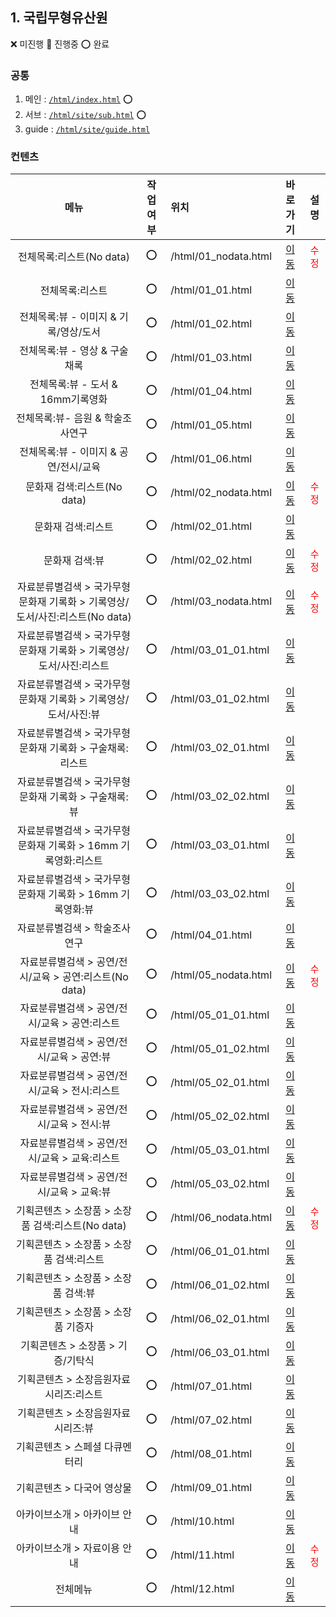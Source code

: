 ## 1. 국립무형유산원

❌ 미진행 🔺 진행중 ⭕ 완료

### 공통
1. 메인 : [`/html/index.html`](./html/index.html) ⭕
2. 서브 : [`/html/site/sub.html`](./html/sub.html) ⭕
3. guide : [`/html/site/guide.html`](./html/guide.html)

### 컨텐츠
|  메뉴  | 작업여부 |             위치               |                   바로가기                |    설명    |
| :---: | :---:  |            :---               |                   :---:                 |   :---:  |
|   전체목록:리스트(No data)   |   ⭕   |   /html/01_nodata.html   |   [이동](./html/01_nodata.html)  | <span style="color:red; font-size:15px;">수정</span>  |
|   전체목록:리스트   |   ⭕   |   /html/01_01.html   |   [이동](./html/01_01.html)  |   |
|   전체목록:뷰 - 이미지 & 기록/영상/도서   |   ⭕   |   /html/01_02.html   |   [이동](./html/01_02.html)  |    |
|   전체목록:뷰 - 영상 & 구술채록   |   ⭕   |   /html/01_03.html   |   [이동](./html/01_03.html)  |    |
|   전체목록:뷰 - 도서 & 16mm기록영화   |   ⭕   |   /html/01_04.html   |   [이동](./html/01_04.html)  |    |
|   전체목록:뷰- 음원 & 학술조사연구   |   ⭕   |   /html/01_05.html   |   [이동](./html/01_05.html)  |    |
|   전체목록:뷰 - 이미지 & 공연/전시/교육   |   ⭕   |   /html/01_06.html   |   [이동](./html/01_06.html)  |    |
|   문화재 검색:리스트(No data)   |   ⭕   |   /html/02_nodata.html   |   [이동](./html/02_nodata.html)  |  <span style="color:red; font-size:15px;">수정</span>  |
|   문화재 검색:리스트   |   ⭕   |   /html/02_01.html   |   [이동](./html/02_01.html)  |    |
|   문화재 검색:뷰   |   ⭕   |   /html/02_02.html   |   [이동](./html/02_02.html)  |  <span style="color:red; font-size:15px;">수정</span>  |
|   자료분류별검색 > 국가무형문화재 기록화 > 기록영상/도서/사진:리스트(No data)   |   ⭕   |   /html/03_nodata.html   |   [이동](./html/03_nodata.html)  |  <span style="color:red; font-size:15px;">수정</span>  |
|   자료분류별검색 > 국가무형문화재 기록화 > 기록영상/도서/사진:리스트   |   ⭕   |   /html/03_01_01.html   |   [이동](./html/03_01_01.html)  |    |
|   자료분류별검색 > 국가무형문화재 기록화 > 기록영상/도서/사진:뷰   |   ⭕   |   /html/03_01_02.html   |   [이동](./html/03_01_02.html)  |    |
|   자료분류별검색 > 국가무형문화재 기록화 > 구술채록:리스트   |   ⭕   |   /html/03_02_01.html   |   [이동](./html/03_02_01.html)  |    |
|   자료분류별검색 > 국가무형문화재 기록화 > 구술채록:뷰   |   ⭕   |   /html/03_02_02.html   |   [이동](./html/03_02_02.html)  |    |
|   자료분류별검색 > 국가무형문화재 기록화 > 16mm 기록영화:리스트   |   ⭕   |   /html/03_03_01.html   |   [이동](./html/03_03_01.html)  |    |
|   자료분류별검색 > 국가무형문화재 기록화 > 16mm 기록영화:뷰   |   ⭕   |   /html/03_03_02.html   |   [이동](./html/03_03_02.html)  |    |
|   자료분류별검색 > 학술조사연구   |   ⭕   |   /html/04_01.html   |   [이동](./html/04_01.html)  |    |
|   자료분류별검색 > 공연/전시/교육 > 공연:리스트(No data)   |   ⭕   |   /html/05_nodata.html   |   [이동](./html/05_nodata.html)  |  <span style="color:red; font-size:15px;">수정</span>  |
|   자료분류별검색 > 공연/전시/교육 > 공연:리스트   |   ⭕   |   /html/05_01_01.html   |   [이동](./html/05_01_01.html)  |    |
|   자료분류별검색 > 공연/전시/교육 > 공연:뷰   |   ⭕   |   /html/05_01_02.html   |   [이동](./html/05_01_02.html)  |    |
|   자료분류별검색 > 공연/전시/교육 > 전시:리스트   |   ⭕   |   /html/05_02_01.html   |   [이동](./html/05_02_01.html)  |    |
|   자료분류별검색 > 공연/전시/교육 > 전시:뷰   |   ⭕   |   /html/05_02_02.html   |   [이동](./html/05_02_02.html)  |    |
|   자료분류별검색 > 공연/전시/교육 > 교육:리스트   |   ⭕   |   /html/05_03_01.html   |   [이동](./html/05_03_01.html)  |    |
|   자료분류별검색 > 공연/전시/교육 > 교육:뷰   |   ⭕   |   /html/05_03_02.html   |   [이동](./html/05_03_02.html)  |    |
|   기획콘텐츠 > 소장품 > 소장품 검색:리스트(No data)   |   ⭕   |   /html/06_nodata.html   |   [이동](./html/06_nodata.html)  |  <span style="color:red; font-size:15px;">수정</span>  |
|   기획콘텐츠 > 소장품 > 소장품 검색:리스트   |   ⭕   |   /html/06_01_01.html   |   [이동](./html/06_01_01.html)  |    |
|   기획콘텐츠 > 소장품 > 소장품 검색:뷰   |   ⭕   |   /html/06_01_02.html   |   [이동](./html/06_01_02.html)  |    |
|   기획콘텐츠 > 소장품 > 소장품 기증자   |   ⭕   |   /html/06_02_01.html   |   [이동](./html/06_02_01.html)  |    |
|   기획콘텐츠 > 소장품 > 기증/기탁식   |   ⭕   |   /html/06_03_01.html   |   [이동](./html/06_03_01.html)  |    |
|   기획콘텐츠 > 소장음원자료시리즈:리스트   |   ⭕   |   /html/07_01.html   |   [이동](./html/07_01.html)  |    |
|   기획콘텐츠 > 소장음원자료시리즈:뷰   |   ⭕   |   /html/07_02.html   |   [이동](./html/07_02.html)  |    |
|   기획콘텐츠 > 스페셜 다큐멘터리   |   ⭕   |   /html/08_01.html   |   [이동](./html/08_01.html)  |    |
|   기획콘텐츠 > 다국어 영상물   |   ⭕   |   /html/09_01.html   |   [이동](./html/09_01.html)  |    |
|   아카이브소개 > 아카이브 안내   |   ⭕   |   /html/10.html   |   [이동](./html/10.html)  |    |
|   아카이브소개 > 자료이용 안내   |   ⭕   |   /html/11.html   |   [이동](./html/11.html)  |  <span style="color:red; font-size:15px;">수정</span>  |
|   전체메뉴   |   ⭕   |   /html/12.html   |   [이동](./html/12.html)  |    |